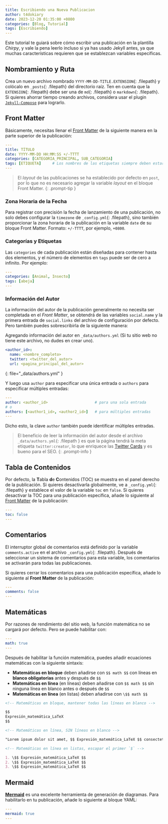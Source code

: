 ```yaml
---
title: Escribiendo una Nueva Publicacion
author: t4dokiary
date: 2023-12-20 01:35:00 +0800
categories: [Blog, Tutorial]
tags: [Escribiendo]
---
```


Este tutorial te guiará sobre cómo escribir una publicación en la plantilla _Chirpy_, y vale la pena leerlo incluso si ya has usado Jekyll antes, ya que muchas características requieren que se establezcan variables específicas.

## Nombramiento y Ruta

Crea un nuevo archivo nombrado `YYYY-MM-DD-TITLE.EXTENSION`{: .filepath} y colócalo en `_posts`{: .filepath} del directorio raíz. Ten en cuenta que la `EXTENSION`{: .filepath} debe ser una de `md`{: .filepath} o `markdown`{: .filepath}. Si quieres ahorrar tiempo creando archivos, considera usar el plugin [`Jekyll-Compose`](https://github.com/jekyll/jekyll-compose) para lograrlo.

## Front Matter

Básicamente, necesitas llenar el [Front Matter](https://jekyllrb.com/docs/front-matter/) de la siguiente manera en la parte superior de la publicación:

```yaml
---
title: TÍTULO
date: YYYY-MM-DD HH:MM:SS +/-TTTT
categories: [CATEGORIA_PRINCIPAL, SUB_CATEGORIA]
tags: [ETIQUETA]     # Los nombres de las etiquetas siempre deben estar en minúsculas
---
```

> El _layout_ de las publicaciones se ha establecido por defecto en `post`, por lo que no es necesario agregar la variable _layout_ en el bloque Front Matter.
{: .prompt-tip }

### Zona Horaria de la Fecha

Para registrar con precisión la fecha de lanzamiento de una publicación, no solo debes configurar la `timezone` de `_config.yml`{: .filepath}, sino también proporcionar la zona horaria de la publicación en la variable `date` de su bloque Front Matter. Formato: `+/-TTTT`, por ejemplo, `+0800`.

### Categorías y Etiquetas

Las `categories` de cada publicación están diseñadas para contener hasta dos elementos, y el número de elementos en `tags` puede ser de cero a infinito. Por ejemplo:

```yaml
---
categories: [Animal, Insecto]
tags: [abeja]
---
```

### Información del Autor

La información del autor de la publicación generalmente no necesita ser completada en el _Front Matter_, se obtendrá de las variables `social.name` y la primera entrada de `social.links` del archivo de configuración por defecto. Pero también puedes sobrescribirla de la siguiente manera:

Agregando información del autor en `_data/authors.yml` (Si tu sitio web no tiene este archivo, no dudes en crear uno).

```yaml
<author_id>:
  name: <nombre_completo>
  twitter: <twitter_del_autor>
  url: <pagina_principal_del_autor>
```
{: file="_data/authors.yml" }


Y luego usa `author` para especificar una única entrada o `authors` para especificar múltiples entradas:

```yaml
---
author: <author_id>                     # para una sola entrada
# o
authors: [<author1_id>, <author2_id>]   # para múltiples entradas
---
```


Dicho esto, la clave `author` también puede identificar múltiples entradas.

> El beneficio de leer la información del autor desde el archivo `_data/authors.yml`{: .filepath } es que la página tendrá la meta etiqueta `twitter:creator`, lo que enriquece las [Twitter Cards](https://developer.twitter.com/en/docs/twitter-for-websites/cards/guides/getting-started#card-and-content-attribution) y es bueno para el SEO.
{: .prompt-info }

## Tabla de Contenidos

Por defecto, la **T**abla **d**e **C**ontenidos (TOC) se muestra en el panel derecho de la publicación. Si quieres desactivarla globalmente, ve a `_config.yml`{: .filepath} y establece el valor de la variable `toc` en `false`. Si quieres desactivar la TOC para una publicación específica, añade lo siguiente al [Front Matter](https://jekyllrb.com/docs/front-matter/) de la publicación:

```yaml
---
toc: false
---
```

## Comentarios

El interruptor global de comentarios está definido por la variable `comments.active` en el archivo `_config.yml`{: .filepath}. Después de seleccionar un sistema de comentarios para esta variable, los comentarios se activarán para todas las publicaciones.

Si quieres cerrar los comentarios para una publicación específica, añade lo siguiente al **Front Matter** de la publicación:

```yaml
---
comments: false
---
```

## Matemáticas

Por razones de rendimiento del sitio web, la función matemática no se cargará por defecto. Pero se puede habilitar con:

```yaml
---
math: true
---
```

Después de habilitar la función matemática, puedes añadir ecuaciones matemáticas con la siguiente sintaxis:

- **Matemáticas en bloque** deben añadirse con `$$ math $$` con líneas en **blanco obligatorias** antes y después de `$$`
- **Matemáticas en línea** (en líneas) deben añadirse con `$$ math $$` sin ninguna línea en blanco antes o después de `$$`
- **Matemáticas en línea** (en listas) deben añadirse con `\$$ math $$`

```markdown
<!-- Matemáticas en bloque, mantener todas las líneas en blanco -->

$$
Expresión_matemática_LaTeX
$$

<!-- Matemáticas en línea, SIN líneas en blanco -->

"Lorem ipsum dolor sit amet, $$ Expresión_matemática_LaTeX $$ consectetur adipiscing elit."

<!-- Matemáticas en línea en listas, escapar el primer `$` -->

1. \$$ Expresión_matemática_LaTeX $$
2. \$$ Expresión_matemática_LaTeX $$
3. \$$ Expresión_matemática_LaTeX $$
```

## Mermaid

[**Mermaid**](https://github.com/mermaid-js/mermaid) es una excelente herramienta de generación de diagramas. Para habilitarlo en tu publicación, añade lo siguiente al bloque YAML:

```yaml
---
mermaid: true
---
```

